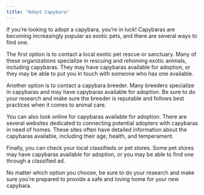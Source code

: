 ```yaml
---
title: "Adopt Capybara"
---
```


If you’re looking to adopt a capybara, you’re in luck! Capybaras are becoming increasingly popular as exotic pets, and there are several ways to find one. 

The first option is to contact a local exotic pet rescue or sanctuary. Many of these organizations specialize in rescuing and rehoming exotic animals, including capybaras. They may have capybaras available for adoption, or they may be able to put you in touch with someone who has one available. 

Another option is to contact a capybara breeder. Many breeders specialize in capybaras and may have capybaras available for adoption. Be sure to do your research and make sure the breeder is reputable and follows best practices when it comes to animal care. 

You can also look online for capybaras available for adoption. There are several websites dedicated to connecting potential adopters with capybaras in need of homes. These sites often have detailed information about the capybaras available, including their age, health, and temperament. 

Finally, you can check your local classifieds or pet stores. Some pet stores may have capybaras available for adoption, or you may be able to find one through a classified ad. 

No matter which option you choose, be sure to do your research and make sure you’re prepared to provide a safe and loving home for your new capybara.
